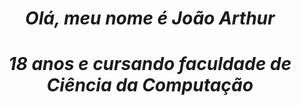 ##  <h1 align = "center" fontface = "verdana"> <b> <i>  Olá, meu nome é João Arthur </b> </i> </h1> 

<h1 align = "center"> <i>  18 anos e cursando faculdade de Ciência da Computação </i> </h1>



<!--
**joaoangnes/joaoangnes** is a ✨ _special_ ✨ repository because its `README.md` (this file) appears on your GitHub profile.

Here are some ideas to get you started:

- 🔭 I’m currently working on ...
- 🌱 I’m currently learning ...
- 👯 I’m looking to collaborate on ...
- 🤔 I’m looking for help with ...
- 💬 Ask me about ...
- 📫 How to reach me: ...
- 😄 Pronouns: ...
- ⚡ Fun fact: ...
-->

